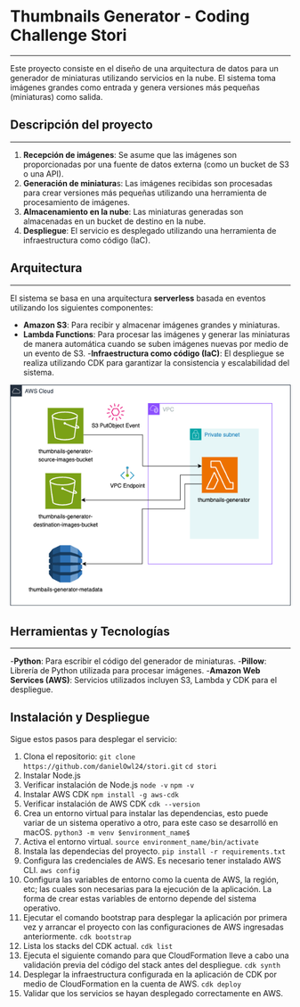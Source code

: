# Thumbnails Generator - Coding Challenge Stori
***
Este proyecto consiste en el diseño de una arquitectura de datos para un generador de miniaturas utilizando servicios en la nube. El sistema toma imágenes grandes como entrada y genera versiones más pequeñas (miniaturas) como salida.
## Descripción del proyecto
***
1. **Recepción de imágenes**: Se asume que las imágenes son proporcionadas por una fuente de datos externa (como un bucket de S3 o una API).
2. **Generación de miniatura**s: Las imágenes recibidas son procesadas para crear versiones más pequeñas utilizando una herramienta de procesamiento de imágenes.
3. **Almacenamiento en la nube**: Las miniaturas generadas son almacenadas en un bucket de destino en la nube.
4. **Despliegue**: El servicio es desplegado utilizando una herramienta de infraestructura como código (IaC).

## Arquitectura
***
El sistema se basa en una arquitectura **serverless** basada en eventos utilizando los siguientes componentes:

- **Amazon S3**: Para recibir y almacenar imágenes grandes y miniaturas.
- **Lambda Functions**: Para procesar las imágenes y generar las miniaturas de manera automática cuando se suben imágenes nuevas por medio de un evento de S3.
-**Infraestructura como código (IaC)**: El despliegue se realiza utilizando CDK para garantizar la consistencia y escalabilidad del sistema.

![Arquitectura propuesta para la solución](images/arquitectura_thumbnails.drawio.png)

## Herramientas y Tecnologías
***
-**Python**: Para escribir el código del generador de miniaturas.
-**Pillow**: Librería de Python utilizada para procesar imágenes.
-**Amazon Web Services (AWS)**: Servicios utilizados incluyen S3, Lambda y CDK para el despliegue. 

## Instalación y Despliegue

Sigue estos pasos para desplegar el servicio:

1.	Clona el repositorio:
    ```git clone https://github.com/danielOwl24/stori.git```
    ```cd stori```
2. Instalar Node.js
3. Verificar instalación de Node.js
    ```node -v```
    ```npm -v```
3. Instalar AWS CDK
    ```npm install -g aws-cdk```
4. Verificar instalación de AWS CDK
    ```cdk --version```
5. Crea un entorno virtual para instalar las dependencias, esto puede variar de un sistema operativo a otro, para este caso se desarrolló en macOS.
   ```python3 -m venv $environment_name$```
6. Activa el entorno virtual.
    ```source environment_name/bin/activate```
7. Instala las dependecias del proyecto.
    ```pip install -r requirements.txt```
8. Configura las credenciales de AWS. Es necesario tener instalado AWS CLI.
    ```aws config```
9. Configura las variables de entorno como la cuenta de AWS, la región, etc; las cuales son necesarias para la ejecución de la aplicación. La forma de crear estas variables de entorno depende del sistema operativo.
10. Ejecutar el comando bootstrap para desplegar la aplicación por primera vez y arrancar el proyecto con las configuraciones de AWS ingresadas anteriormente.
    ```cdk bootstrap```
11. Lista los stacks del CDK actual.
    ```cdk list```
12. Ejecuta el siguiente comando para que CloudFormation lleve a cabo una validación previa del código del stack antes del despliegue.
    ```cdk synth```
13. Desplegar la infraestructura configurada en la aplicación de CDK por medio de CloudFormation en la cuenta de AWS.
   ```cdk deploy```
14. Validar que los servicios se hayan desplegado correctamente en AWS.

